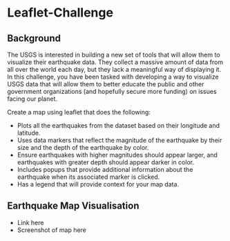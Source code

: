 # Leaflet-Challenge
## Background
The USGS is interested in building a new set of tools that will allow them to visualize their earthquake data. They collect a massive amount of data from all over the world each day, but they lack a meaningful way of displaying it. In this challenge, you have been tasked with developing a way to visualize USGS data that will allow them to better educate the public and other government organizations (and hopefully secure more funding) on issues facing our planet.

Create a map using leaflet that does the following:
- Plots all the earthquakes from the dataset based on their longitude and latitude.
- Uses data markers that reflect the magnitude of the earthquake by their size and the depth of the earthquake by color. 
- Ensure earthquakes with higher magnitudes should appear larger, and earthquakes with greater depth should appear darker in color.
- Includes popups that provide additional information about the earthquake when its associated marker is clicked.
- Has a legend that will provide context for your map data.

## Earthquake Map Visualisation
- Link here
- Screenshot of map here